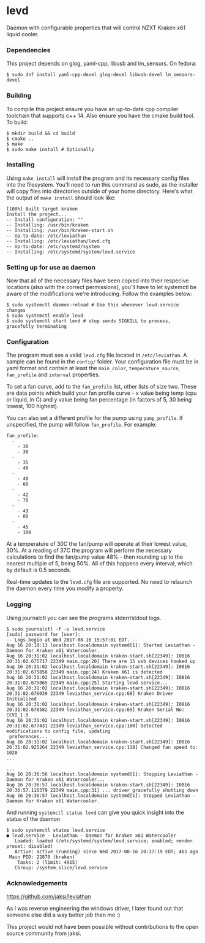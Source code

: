 # levd

Daemon with configurable properties that will control NZXT Kraken x61 liquid cooler.



### Dependencies

This project depends on glog, yaml-cpp, libusb and lm_sensors. On fedora:

```
$ sudo dnf install yaml-cpp-devel glog-devel libusb-devel lm_sensors-devel
```



### Building

To compile this project ensure you have an up-to-date cpp compiler toolchain that supports c++ 14. Also ensure you have the cmake build tool. To build:

```
$ mkdir build && cd build
$ cmake ..
$ make
$ sudo make install # Optionally
```



### Installing

Using `make install` will install the program and its necessary config files into the filesystem. You'll need to run this command as sudo, as the installer will copy files into directories outside of your home directory. Here's what the output of `make install` should look like:

```
[100%] Built target kraken
Install the project...
-- Install configuration: ""
-- Installing: /usr/bin/kraken
-- Installing: /usr/bin/kraken-start.sh
-- Up-to-date: /etc/leviathan
-- Installing: /etc/leviathan/levd.cfg
-- Up-to-date: /etc/systemd/system
-- Installing: /etc/systemd/system/levd.service
```



### Setting up for use as daemon

Now that all of the necessary files have been copied into their respecive locations (also with the correct permissions), you'll have to let systemctl be aware of the modifications we're introducing. Follow the examples below:

```
$ sudo systemctl daemon-reload # Use this whenever levd.service changes
$ sudo systemctl enable levd
$ sudo systemctl start levd # stop sends SIGKILL to process, gracefully terminating
```



### Configuration

The program must see a valid `levd.cfg` file located in `/etc/leviathan`. A sample can be found in the `config/` folder. Your configuration file must be in yaml format and contain at least the `main_color`, `temperature_source`, `fan_profile` and `interval` properties.

To set a fan curve, add to the `fan_profile` list, other lists of size two. These are data points which build your fan profile curve - x value being temp (cpu or liquid, in C) and y value being fan percentage (in factors of 5, 30 being lowest, 100 highest).

You can also set a different profile for the pump using `pump_profile`. If unspecified, the pump will follow `fan_profile`. For example:
```
fan_profile:
  -
    - 30
    - 30
  -
    - 35
    - 40
  -
    - 40
    - 60
  -
    - 42
    - 70
  -
    - 43
    - 80
  -
    - 45
    - 100
```

At a temperature of 30C the fan/pump will operate at their lowest value, 30%. At a reading
of 37C the program will perform the necessary calculations to find the fan/pump value 48% -
then rounding up to the nearest multiple of 5, being 50%. All of this happens every interval, which by default is 0.5 seconds.

Real-time updates to the `levd.cfg` file are supported. No need to relaunch the daemon every time you modify a property.



### Logging

Using journalctl you can see the programs stderr/stdout logs.

```
$ sudo journalctl -f -u levd.service
[sudo] password for [user]:
-- Logs begin at Wed 2017-08-16 15:57:01 EDT. --
Aug 16 20:18:13 localhost.localdomain systemd[1]: Started Leviathan - Daemon for Kraken x61 Watercooler.
Aug 16 20:31:02 localhost.localdomain kraken-start.sh[22349]: I0816 20:31:02.675717 22349 main.cpp:20] There are 15 usb devices hooked up
Aug 16 20:31:02 localhost.localdomain kraken-start.sh[22349]: I0816 20:31:02.675858 22349 main.cpp:24] Kraken X61 is detected
Aug 16 20:31:02 localhost.localdomain kraken-start.sh[22349]: I0816 20:31:02.675865 22349 main.cpp:25] Starting levd service...
Aug 16 20:31:02 localhost.localdomain kraken-start.sh[22349]: I0816 20:31:02.676039 22349 leviathan_service.cpp:68] Kraken Driver Initialized
Aug 16 20:31:02 localhost.localdomain kraken-start.sh[22349]: I0816 20:31:02.676582 22349 leviathan_service.cpp:69] Kraken Serial No: CCVI_1.0
Aug 16 20:31:02 localhost.localdomain kraken-start.sh[22349]: I0816 20:31:02.677431 22349 leviathan_service.cpp:100] Detected modifications to config file, updating
 preferences...
Aug 16 20:31:02 localhost.localdomain kraken-start.sh[22349]: I0816 20:31:02.925264 22349 leviathan_service.cpp:118] Changed fan speed to: 1020
...

...
Aug 16 20:36:56 localhost.localdomain systemd[1]: Stopping Leviathan - Daemon for Kraken x61 Watercooler...
Aug 16 20:36:57 localhost.localdomain kraken-start.sh[22349]: I0816 20:36:57.116379 22349 main.cpp:31] ... driver gracefully shutting down
Aug 16 20:36:57 localhost.localdomain systemd[1]: Stopped Leviathan - Daemon for Kraken x61 Watercooler.
```

And running `systemctl status levd` can give you quick insight into the status of the daemon
```
$ sudo systemctl status levd.service
● levd.service - Leviathan - Daemon for Kraken x61 Watercooler
   Loaded: loaded (/etc/systemd/system/levd.service; enabled; vendor preset: disabled)
   Active: active (running) since Wed 2017-08-16 20:37:19 EDT; 46s ago
 Main PID: 22870 (kraken)
    Tasks: 2 (limit: 4915)
   CGroup: /system.slice/levd.service
```



### Acknowledgements

https://github.com/jaksi/leviathan

As I was reverse engineering the windows driver, I later found out that someone else did a way better job then me :)

This project would not have been possible without contributions to the open source community from jaksi.
